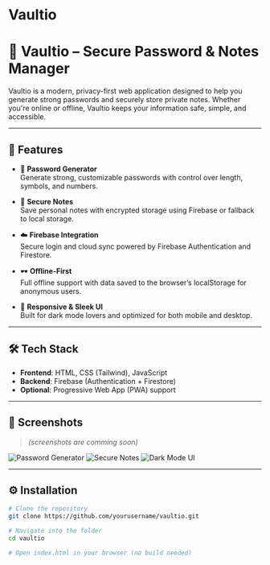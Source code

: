 # Vaultio
# 🔐 Vaultio – Secure Password & Notes Manager

Vaultio is a modern, privacy-first web application designed to help you generate strong passwords and securely store private notes. Whether you're online or offline, Vaultio keeps your information safe, simple, and accessible.

---

## 🚀 Features

- 🔑 **Password Generator**  
  Generate strong, customizable passwords with control over length, symbols, and numbers.

- 📝 **Secure Notes**  
  Save personal notes with encrypted storage using Firebase or fallback to local storage.

- ☁️ **Firebase Integration**  
  Secure login and cloud sync powered by Firebase Authentication and Firestore.

- 🕶️ **Offline-First**  
  Full offline support with data saved to the browser’s localStorage for anonymous users.

- 📱 **Responsive & Sleek UI**  
  Built for dark mode lovers and optimized for both mobile and desktop.

---

## 🛠 Tech Stack

- **Frontend**: HTML, CSS (Tailwind), JavaScript  
- **Backend**: Firebase (Authentication + Firestore)  
- **Optional**: Progressive Web App (PWA) support

---

## 📸 Screenshots

> *(screenshots are comming soon)*

![Password Generator](./screenshots/password-generator.png)
![Secure Notes](./screenshots/secure-notes.png)
![Dark Mode UI](./screenshots/dark-ui.png)

---

## ⚙️ Installation

```bash
# Clone the repository
git clone https://github.com/yourusername/vaultio.git

# Navigate into the folder
cd vaultio

# Open index.html in your browser (no build needed)

